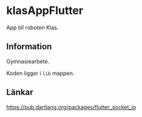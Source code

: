 # klasAppFlutter 

App till roboten Klas.

## Information

Gymnasiearbete.

Koden ligger i `lib` mappen.

## Länkar

https://pub.dartlang.org/packages/flutter_socket_io
